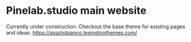 # Pinelab.studio main website

Currently under construction. Checkout the base theme for existing pages and ideas: https://spaziobianco.lexingtonthemes.com/